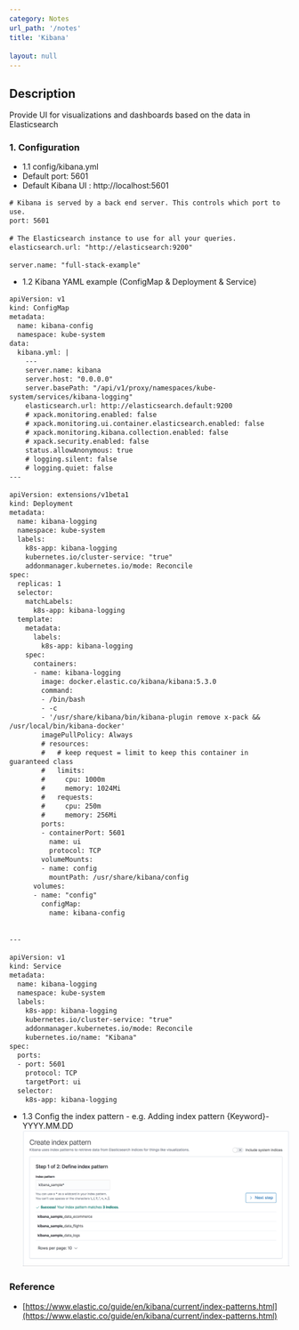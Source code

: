 ```yaml
---
category: Notes
url_path: '/notes'
title: 'Kibana'

layout: null
---
```


## Description
Provide UI for visualizations and dashboards based on the data in Elasticsearch

### 1. Configuration

+ 1.1 config/kibana.yml
 + Default port: 5601
 + Default Kibana UI : http://localhost:5601
```
# Kibana is served by a back end server. This controls which port to use.
port: 5601

# The Elasticsearch instance to use for all your queries.
elasticsearch.url: "http://elasticsearch:9200"

server.name: "full-stack-example"
```

+ 1.2 Kibana YAML example (ConfigMap & Deployment & Service)

```
apiVersion: v1
kind: ConfigMap
metadata:
  name: kibana-config
  namespace: kube-system
data:
  kibana.yml: |
    ---
    server.name: kibana
    server.host: "0.0.0.0"
    server.basePath: "/api/v1/proxy/namespaces/kube-system/services/kibana-logging"
    elasticsearch.url: http://elasticsearch.default:9200
    # xpack.monitoring.enabled: false
    # xpack.monitoring.ui.container.elasticsearch.enabled: false
    # xpack.monitoring.kibana.collection.enabled: false
    # xpack.security.enabled: false
    status.allowAnonymous: true
    # logging.silent: false
    # logging.quiet: false
---

apiVersion: extensions/v1beta1
kind: Deployment
metadata:
  name: kibana-logging
  namespace: kube-system
  labels:
    k8s-app: kibana-logging
    kubernetes.io/cluster-service: "true"
    addonmanager.kubernetes.io/mode: Reconcile
spec:
  replicas: 1
  selector:
    matchLabels:
      k8s-app: kibana-logging
  template:
    metadata:
      labels:
        k8s-app: kibana-logging
    spec:
      containers:
      - name: kibana-logging
        image: docker.elastic.co/kibana/kibana:5.3.0
        command:
        - /bin/bash
        - -c
        - '/usr/share/kibana/bin/kibana-plugin remove x-pack && /usr/local/bin/kibana-docker'
        imagePullPolicy: Always
        # resources:
        #   # keep request = limit to keep this container in guaranteed class
        #   limits:
        #     cpu: 1000m
        #     memory: 1024Mi
        #   requests:
        #     cpu: 250m
        #     memory: 256Mi
        ports:
        - containerPort: 5601
          name: ui
          protocol: TCP
        volumeMounts:
        - name: config
          mountPath: /usr/share/kibana/config
      volumes:
      - name: "config"
        configMap:
          name: kibana-config


---

apiVersion: v1
kind: Service
metadata:
  name: kibana-logging
  namespace: kube-system
  labels:
    k8s-app: kibana-logging
    kubernetes.io/cluster-service: "true"
    addonmanager.kubernetes.io/mode: Reconcile
    kubernetes.io/name: "Kibana"
spec:
  ports:
  - port: 5601
    protocol: TCP
    targetPort: ui
  selector:
    k8s-app: kibana-logging
```

+ 1.3 Config the index pattern - e.g. Adding index pattern {Keyword}-YYYY.MM.DD
![kibana_create_index](https://github.com/rayyiu002/ray_TechWorld/blob/gh-pages/image/kibana_create_index.png?raw=true)

### Reference
+ [https://www.elastic.co/guide/en/kibana/current/index-patterns.html](https://www.elastic.co/guide/en/kibana/current/index-patterns.html)
